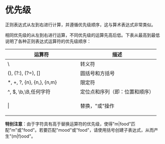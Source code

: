 # 优先级

正则表达式从左到右进行计算，并遵循优先级顺序，这与算术表达式非常类似。

相同优先级的从左到右进行运算，不同优先级的运算先高后低。下表从最高到最低说明了各种正则表达式运算符的优先级顺序：

<table><thead><tr><th width="220.7020164301718">运算符</th><th>描述</th></tr></thead><tbody><tr><td>\</td><td>转义符</td></tr><tr><td>(), (?:), (?=), []</td><td>圆括号和方括号</td></tr><tr><td>*, +, ?, {n}, {n,}, {n,m}</td><td>限定符</td></tr><tr><td>^, $, \b,\B,任何字符</td><td>定位点和序列（即：位置和顺序）</td></tr><tr><td>|</td><td><p>替换，"或"操作 </p><p></p></td></tr></tbody></table>

**特别注意**：由于字符具有高于替换运算符的优先级，使得"m|food"匹配"m"或"food"。若要匹配"mood"或"food"，请使用括号创建子表达式，从而产生"(m|f)ood"。
